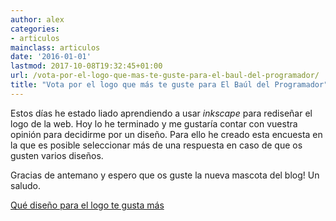 ```yaml
---
author: alex
categories:
- articulos
mainclass: articulos
date: '2016-01-01'
lastmod: 2017-10-08T19:32:45+01:00
url: /vota-por-el-logo-que-mas-te-guste-para-el-baul-del-programador/
title: "Vota por el logo que más te guste para El Baúl del Programador"
---
```


Estos días he estado liado aprendiendo a usar *inkscape* para rediseñar el logo de la web. Hoy lo he terminado y me gustaría contar con vuestra opinión para decidirme por un diseño. Para ello he creado esta encuesta en la que es posible seleccionar más de una respuesta en caso de que os gusten varios diseños.

Gracias de antemano y espero que os guste la nueva mascota del blog! Un saludo.

<!--more--><!--ad-->
<noscript>
    <a href="http://polldaddy.com/poll/7207708/">Qué diseño para el logo te gusta más</a>
</noscript>


<figure>
    <amp-img sizes="(min-width: 978px) 978px, 100vw" on="tap:lightbox1" role="button" tabindex="0" layout="responsive" src="/img/2013/06/LOGOS.png" alt="LOGOS" width="978px" height="786px" />
</figure>
